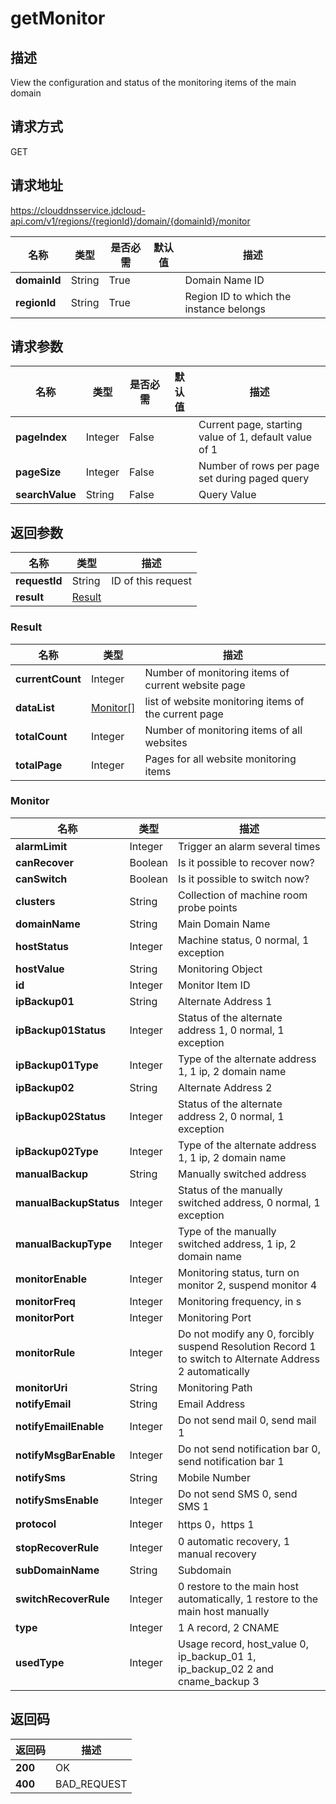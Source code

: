 # getMonitor


## 描述
View the configuration and status of the monitoring items of the main domain

## 请求方式
GET

## 请求地址
https://clouddnsservice.jdcloud-api.com/v1/regions/{regionId}/domain/{domainId}/monitor

|名称|类型|是否必需|默认值|描述|
|---|---|---|---|---|
|**domainId**|String|True||Domain Name ID|
|**regionId**|String|True||Region ID to which the instance belongs|

## 请求参数
|名称|类型|是否必需|默认值|描述|
|---|---|---|---|---|
|**pageIndex**|Integer|False||Current page, starting value of 1, default value of 1|
|**pageSize**|Integer|False||Number of rows per page set during paged query|
|**searchValue**|String|False||Query Value|


## 返回参数
|名称|类型|描述|
|---|---|---|
|**requestId**|String|ID of this request|
|**result**|[Result](##Result)||


### <a name="Result">Result</a>
|名称|类型|描述|
|---|---|---|
|**currentCount**|Integer|Number of monitoring items of current website page|
|**dataList**|[Monitor[]](##Monitor)|list of website monitoring items of the current page|
|**totalCount**|Integer|Number of monitoring items of all websites|
|**totalPage**|Integer|Pages for all website monitoring items|
### <a name="Monitor">Monitor</a>
|名称|类型|描述|
|---|---|---|
|**alarmLimit**|Integer|Trigger an alarm several times|
|**canRecover**|Boolean|Is it possible to recover now?|
|**canSwitch**|Boolean|Is it possible to switch now?|
|**clusters**|String|Collection of machine room probe points|
|**domainName**|String|Main Domain Name|
|**hostStatus**|Integer|Machine status, 0 normal, 1 exception|
|**hostValue**|String|Monitoring Object|
|**id**|Integer|Monitor Item ID|
|**ipBackup01**|String|Alternate Address 1|
|**ipBackup01Status**|Integer|Status of the alternate address 1, 0 normal, 1 exception|
|**ipBackup01Type**|Integer|Type of the alternate address 1, 1 ip, 2 domain name|
|**ipBackup02**|String|Alternate Address 2|
|**ipBackup02Status**|Integer|Status of the alternate address 2, 0 normal, 1 exception|
|**ipBackup02Type**|Integer|Type of the alternate address 1, 1 ip, 2 domain name|
|**manualBackup**|String|Manually switched address|
|**manualBackupStatus**|Integer|Status of the manually switched address, 0 normal, 1 exception|
|**manualBackupType**|Integer|Type of the manually switched address, 1 ip, 2 domain name|
|**monitorEnable**|Integer|Monitoring status, turn on monitor 2, suspend monitor 4|
|**monitorFreq**|Integer|Monitoring frequency, in s|
|**monitorPort**|Integer|Monitoring Port|
|**monitorRule**|Integer|Do not modify any 0, forcibly suspend Resolution Record 1 to switch to Alternate Address 2 automatically|
|**monitorUri**|String|Monitoring Path|
|**notifyEmail**|String|Email Address|
|**notifyEmailEnable**|Integer|Do not send mail 0, send mail 1|
|**notifyMsgBarEnable**|Integer|Do not send notification bar 0, send notification bar 1|
|**notifySms**|String|Mobile Number|
|**notifySmsEnable**|Integer|Do not send SMS 0, send SMS 1|
|**protocol**|Integer|https 0，https 1|
|**stopRecoverRule**|Integer|0 automatic recovery, 1 manual recovery|
|**subDomainName**|String|Subdomain|
|**switchRecoverRule**|Integer|0 restore to the main host automatically, 1 restore to the main host manually|
|**type**|Integer|1 A record, 2 CNAME|
|**usedType**|Integer|Usage record, host_value 0, ip_backup_01 1, ip_backup_02 2 and cname_backup 3|

## 返回码
|返回码|描述|
|---|---|
|**200**|OK|
|**400**|BAD_REQUEST|
